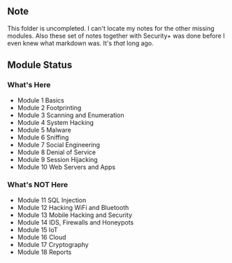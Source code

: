 ## Note
This folder is uncompleted.
I can't locate my notes for the other missing modules.
Also these set of notes together with Security+ was done before I even knew what markdown was. It's _that_ long ago.

## Module Status
### What's Here
- Module 1 Basics
- Module 2 Footprinting
- Module 3 Scanning and Enumeration
- Module 4 System Hacking
- Module 5 Malware
- Module 6 Sniffing
- Module 7 Social Engineering
- Module 8 Denial of Service
- Module 9 Session Hijacking
- Module 10 Web Servers and Apps

### What's __NOT__ Here
- Module 11 SQL Injection
- Module 12 Hacking WiFi and Bluetooth
- Module 13 Mobile Hacking and Security
- Module 14 IDS, Firewalls and Honeypots
- Module 15 IoT
- Module 16 Cloud
- Module 17 Cryptography
- Module 18 Reports